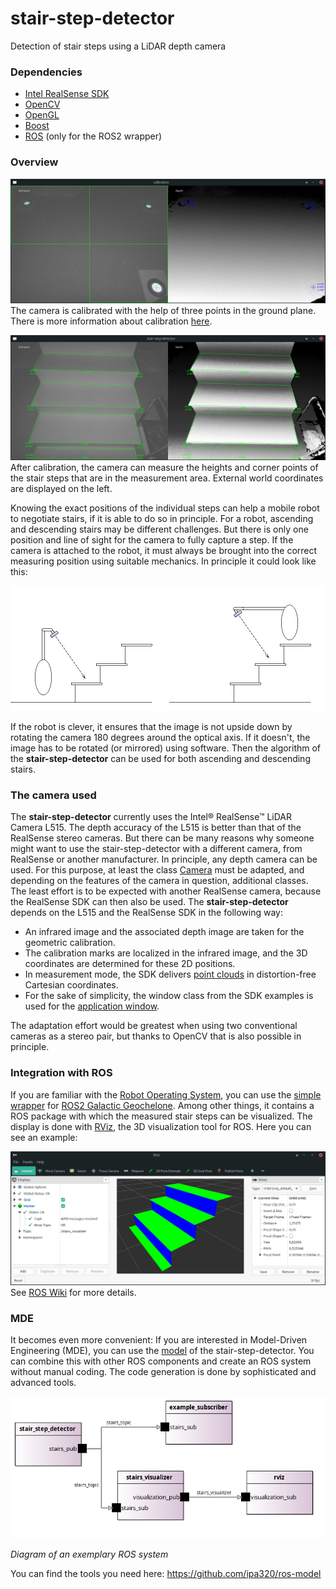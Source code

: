 # stair-step-detector
Detection of stair steps using a LiDAR depth camera

### Dependencies
- [Intel RealSense SDK](https://github.com/IntelRealSense/librealsense/releases/latest)
- [OpenCV](https://opencv.org)
- [OpenGL](https://opengl.org)
- [Boost](https://boost.org)
- [ROS](https://ros.org) (only for the ROS2 wrapper)

### Overview
![calibration](screenshots/calibration.jpg "calibration")
The camera is calibrated with the help of three points in the ground plane. There is more information about calibration [here](https://github.com/peter-nebe/stair-step-detector/blob/master/CALIBRATION.md).

![stair-step-detector](screenshots/stair-step-detector.jpg "stair-step-detector")
After calibration, the camera can measure the heights and corner points of the stair steps that are in the measurement area. External world coordinates are displayed on the left.

Knowing the exact positions of the individual steps can help a mobile robot to negotiate stairs, if it is able to do so in principle. For a robot, ascending and descending stairs may be different challenges. But there is only one position and line of sight for the camera to fully capture a step. If the camera is attached to the robot, it must always be brought into the correct measuring position using suitable mechanics. In principle it could look like this:

![ascending stairs](screenshots/ascending.png "ascending stairs")
![descending stairs](screenshots/descending.png "descending stairs")

If the robot is clever, it ensures that the image is not upside down by rotating the camera 180 degrees around the optical axis. If it doesn't, the image has to be rotated (or mirrored) using software. Then the algorithm of the **stair-step-detector** can be used for both ascending and descending stairs.

### The camera used
The **stair-step-detector** currently uses the Intel® RealSense™ LiDAR Camera L515. The depth accuracy of the L515 is better than that of the RealSense stereo cameras. But there can be many reasons why someone might want to use the stair-step-detector with a different camera, from RealSense or another manufacturer. In principle, any depth camera can be used. For this purpose, at least the class [Camera](https://github.com/peter-nebe/stair-step-detector/blob/master/camera.h#L31) must be adapted, and depending on the features of the camera in question, additional classes. The least effort is to be expected with another RealSense camera, because the RealSense SDK can then also be used. The **stair-step-detector** depends on the L515 and the RealSense SDK in the following way:
- An infrared image and the associated depth image are taken for the geometric calibration.
- The calibration marks are localized in the infrared image, and the 3D coordinates are determined for these 2D positions.
- In measurement mode, the SDK delivers [point clouds](https://github.com/peter-nebe/stair-step-detector/blob/master/pointcloud.cpp#L138) in distortion-free Cartesian coordinates.
- For the sake of simplicity, the window class from the SDK examples is used for the [application window](https://github.com/peter-nebe/stair-step-detector/blob/master/window.h#L38).

The adaptation effort would be greatest when using two conventional cameras as a stereo pair, but thanks to OpenCV that is also possible in principle.

### Integration with ROS
If you are familiar with the [Robot Operating System](https://ros.org), you can use the [simple wrapper](https://github.com/peter-nebe/stair-step-detector/tree/master/ros) for [ROS2 Galactic Geochelone](http://docs.ros.org/en/galactic/Releases/Release-Galactic-Geochelone.html). Among other things, it contains a ROS package with which the measured stair steps can be visualized. The display is done with [RViz](http://wiki.ros.org/rviz), the 3D visualization tool for ROS. Here you can see an example:

![stairs-visualization](screenshots/stairs-visualization.png "stairs-visualization")
See [ROS Wiki](http://wiki.ros.org/stair-step-detector) for more details.

### MDE
It becomes even more convenient: If you are interested in Model-Driven Engineering (MDE), you can use the [model](https://github.com/peter-nebe/stair-step-detector/tree/master/model) of the stair-step-detector. You can combine this with other ROS components and create an ROS system without manual coding. The code generation is done by sophisticated and advanced tools.

<kbd>
  <img src="model/example-ros-system.png" />
</kbd>

*Diagram of an exemplary ROS system*

You can find the tools you need here: https://github.com/ipa320/ros-model
